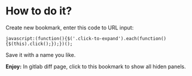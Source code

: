 # How to do it?
Create new bookmark, enter this code to URL input:
```
javascript:(function(){$('.click-to-expand').each(function() {$(this).click();});})();
```
Save it with a name you like.

**Enjoy:**
In gitlab diff page, click to this bookmark to show all hiden panels.
